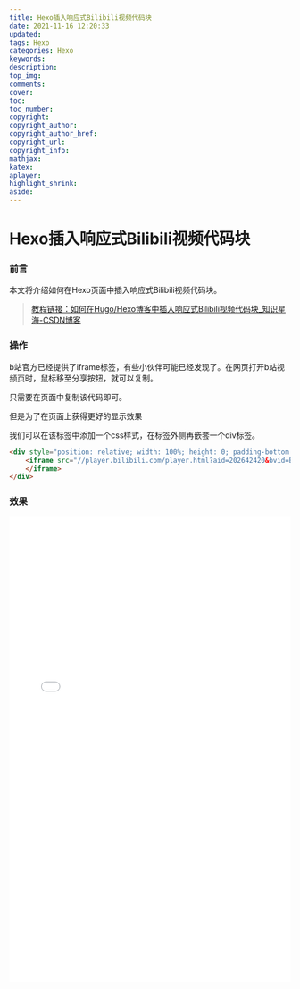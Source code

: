 ```yaml
---
title: Hexo插入响应式Bilibili视频代码块
date: 2021-11-16 12:20:33
updated:
tags: Hexo
categories: Hexo
keywords: 
description:
top_img:
comments:
cover:
toc:
toc_number:
copyright:
copyright_author:
copyright_author_href:
copyright_url:
copyright_info:
mathjax:
katex:
aplayer:
highlight_shrink:
aside: 
---
```


# Hexo插入响应式Bilibili视频代码块

### 前言

本文将介绍如何在Hexo页面中插入响应式Bilibili视频代码块。

> [教程链接：如何在Hugo/Hexo博客中插入响应式Bilibili视频代码块_知识星海-CSDN博客](https://blog.csdn.net/weixin_41216356/article/details/106911233)

### 操作

b站官方已经提供了iframe标签，有些小伙伴可能已经发现了。在网页打开b站视频页时，鼠标移至分享按钮，就可以复制。

只需要在页面中复制该代码即可。

但是为了在页面上获得更好的显示效果

我们可以在该标签中添加一个css样式，在标签外侧再嵌套一个div标签。

```html
<div style="position: relative; width: 100%; height: 0; padding-bottom: 75%;"> 
    <iframe src="//player.bilibili.com/player.html?aid=202642420&bvid=BV14a411c7KJ&cid=254702541&page=1" scrolling="no" border="0" frameborder="no" framespacing="0" allowfullscreen="true"> 
    </iframe>
</div>  
```

### 效果

<div style="position: relative; width: 100%; height: 455; padding-bottom: 75%;"> 
    <iframe src="//player.bilibili.com/player.html?aid=506303640&bvid=BV17u411o7Xk&cid=429933349&page=7" scrolling="no" border="0" frameborder="no" framespacing="0" allowfullscreen="true" style="position:absolute; height: 100%; width: 100%;"> </iframe>
</div>  








